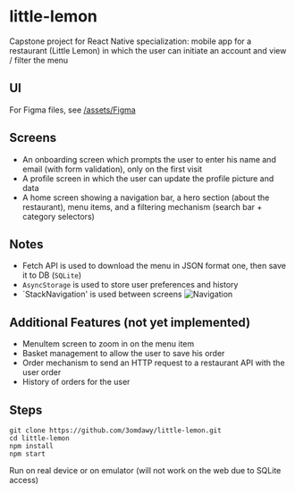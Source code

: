 # little-lemon
Capstone project for React Native specialization: mobile app for a restaurant (Little Lemon) in which the user can initiate an account and view / filter the menu

## UI
For Figma files, see [/assets/Figma](/assets/Figma)

## Screens
* An onboarding screen which prompts the user to enter his name and email (with form validation), only on the first visit
* A profile screen in which the user can update the profile picture and data
* A home screen showing a navigation bar, a hero section (about the restaurant), menu items, and a filtering mechanism (search bar + category selectors)

## Notes
* Fetch API is used to download the menu in JSON format one, then save it to DB (`SQLite`)
* `AsyncStorage` is used to store user preferences and history
* `StackNavigation' is used between screens
![Navigation](https://github.com/3omdawy/little-lemon/assets/10769610/4752c365-53cd-4099-ba10-8f09bb182c4f)

## Additional Features (not yet implemented)
* MenuItem screen to zoom in on the menu item
* Basket management to allow the user to save his order
* Order mechanism to send an HTTP request to a restaurant API with the user order
* History of orders for the user

## Steps
```
git clone https://github.com/3omdawy/little-lemon.git
cd little-lemon
npm install
npm start
```
Run on real device or on emulator (will not work on the web due to SQLite access)
